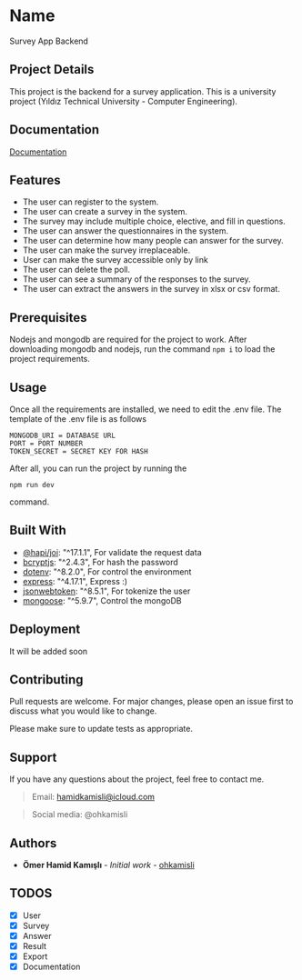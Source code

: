 # Name

Survey App Backend

## Project Details

This project is the backend for a survey application. This is a university project (Yıldız Technical University - Computer Engineering).

## Documentation
[Documentation](https://documenter.getpostman.com/view/11038074/SzmZbfZC?version=latest)

## Features

-   The user can register to the system.
-   The user can create a survey in the system.
-   The survey may include multiple choice, elective, and fill in questions.
-   The user can answer the questionnaires in the system.
-   The user can determine how many people can answer for the survey.
-   The user can make the survey irreplaceable.
-   User can make the survey accessible only by link
-   The user can delete the poll.
-   The user can see a summary of the responses to the survey.
-   The user can extract the answers in the survey in xlsx or csv format.

## Prerequisites

Nodejs and mongodb are required for the project to work.
After downloading mongodb and nodejs, run the command `npm i` to load the project requirements.

## Usage

Once all the requirements are installed, we need to edit the .env file.
The template of the .env file is as follows

```
MONGODB_URI = DATABASE URL
PORT = PORT NUMBER
TOKEN_SECRET = SECRET KEY FOR HASH
```

After all, you can run the project by running the

```
npm run dev
```

command.

## Built With

-   [@hapi/joi](https://www.npmjs.com/package/@hapi/joi): "^17.1.1", For validate the request data
-   [bcryptjs](https://www.npmjs.com/package/bcryptjs): "^2.4.3", For hash the password
-   [dotenv](https://www.npmjs.com/package/dotenv): "^8.2.0", For control the environment
-   [express](https://www.npmjs.com/package/express): "^4.17.1", Express :)
-   [jsonwebtoken](https://www.npmjs.com/package/jsonwebtoken): "^8.5.1", For tokenize the user
-   [mongoose](https://www.npmjs.com/package/mongoose): "^5.9.7", Control the mongoDB

## Deployment

It will be added soon

## Contributing

Pull requests are welcome. For major changes, please open an issue first to discuss what you would like to change.

Please make sure to update tests as appropriate.

## Support

If you have any questions about the project, feel free to contact me.

> Email: hamidkamisli@icloud.com

> Social media: @ohkamisli

## Authors

-   **Ömer Hamid Kamışlı** - _Initial work_ - [ohkamisli](https://github.com/ohkamisli)

## TODOS

-   [x] User
-   [x] Survey
-   [x] Answer
-   [x] Result
-   [x] Export
-   [x] Documentation
